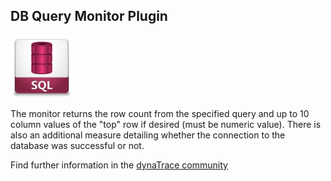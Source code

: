 ## DB Query Monitor Plugin

![images_community/download/attachments/121341710/icon.png](images_community/download/attachments/121341710/icon.png)

The monitor returns the row count from the specified query and up to 10 column values of the "top" row if desired (must be numeric value). There is also an additional measure detailing whether the
connection to the database was successful or not.

Find further information in the [dynaTrace community](https://community.dynatrace.com/community/display/DL/DB+Query+Monitor+Plugin) 